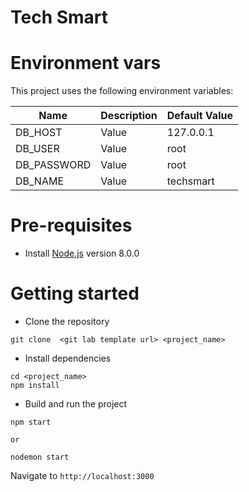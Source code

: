 # Tech Smart

# Environment vars
This project uses the following environment variables:

| Name                          | Description                         | Default Value                                  |
| ----------------------------- | ------------------------------------| -----------------------------------------------|
|DB_HOST          | Value            | 127.0.0.1 |
|DB_USER          | Value            | root |
|DB_PASSWORD         | Value            | root |
|DB_NAME          | Value            | techsmart |

# Pre-requisites
- Install [Node.js](https://nodejs.org/en/) version 8.0.0


# Getting started
- Clone the repository
```
git clone  <git lab template url> <project_name>
```
- Install dependencies
```
cd <project_name>
npm install
```
- Build and run the project
```
npm start

or

nodemon start 
```
  Navigate to `http://localhost:3000`
